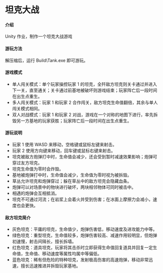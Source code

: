 # 坦克大战

#### 介绍

Unity 作业，制作一个坦克大战游戏

#### 游玩方法

解压缩后，运行 Build\Tank.exe 即可游玩。

#### 游戏模式

- 单人闯关模式：单个玩家操控玩家 1 的坦克，全歼敌方坦克则关卡通过并进入下一关，直至通关；关卡通过前基地被破坏则游戏结束；玩家阵亡后一段时间在出生点重生。
- 多人闯关模式：玩家 1 和玩家 2 合作闯关，敌方坦克生命值翻倍，其余与单人闯关模式相同。
- 双人对战模式：玩家 1 和玩家 2 对战，游戏在一个对称的地图下进行，率先拆毁另一方基地的玩家获胜；玩家阵亡后一段时间在出生点重生。

#### 游玩说明

- 玩家 1 使用 WASD 来移动，空格键或鼠标左键来射击。
- 玩家 2 使用方向键来移动，回车键或鼠标右键来射击。
- 坦克被敌方炮弹打中时，生命值会减少，还会受到暂时减速效果影响；炮弹可穿过友方坦克。
- 坦克生命值为零时会炸毁。
- 基地被炮弹打中时，生命值会减少，生命值为零时视为被拆毁。
- 草丛允许坦克和炮弹穿过；躲在草丛中的敌方坦克会隐藏血条。
- 炮弹可以对场景中的物块进行破坏，两块相邻物体可同时被击中。
- 相遇的炮弹会互相抵消。
- 坦克不可通过河流；在岩浆上会着火并受到伤害；在冰面上摩擦力会减小，速度也会更快。

#### 敌方坦克简介

- 灰色坦克：平庸的坦克，生命值少，炮弹伤害低，移动速度及进攻能力中等。
- 绿色坦克：重型坦克，生命值较多，炮弹伤害较高、减速作用较明显，但炮弹初速慢，射击间隔长，擅长拆墙。
- 红色坦克：道具坦克，玩家将其击杀时立即获得生命值回复道具并回复一定生命值，生命值、移动速度等属性均属中等偏低。
- 蓝色坦克：稀有但危险的特种坦克，发射极高伤害的高速炮弹，移动非常迅速，擅长迅速推进并拆毁玩家基地。
